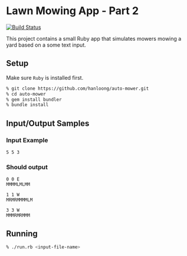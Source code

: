 # Lawn Mowing App - Part 2

[![Build Status](https://travis-ci.org/hanloong/auto-mower.svg?branch=part-2)](https://travis-ci.org/hanloong/auto-mower)

This project contains a small Ruby app that simulates mowers mowing a yard based on a some text input.

## Setup

Make sure `Ruby` is installed first.

```bash
% git clone https://github.com/hanloong/auto-mower.git
% cd auto-mower
% gem install bundler
% bundle install
```

## Input/Output Samples

### Input Example
```
5 5 3
```

### Should output
```
0 0 E
MMMMLMLMM

1 1 W
MRMRMMMMLM

3 3 W
MMMRMRMMM
```

## Running

```bash
% ./run.rb <input-file-name>
```

